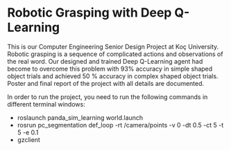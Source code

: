 # Robotic Grasping with Deep Q-Learning

This is our Computer Engineering Senior Design Project at Koç University. Robotic grasping is a sequence of complicated actions and observations of the real word. Our designed and trained Deep Q-Learning agent had become to overcome this problem with 93% accuracy in simple shaped object trials and achieved 50 % accuracy in complex shaped object trials. Poster and final report of the project with all details are documented.

In order to run the project, you need to run the following commands in different terminal windows:
- roslaunch panda_sim_learning world.launch
- rosrun pc_segmentation def_loop -rt /camera/points -v 0 -dt 0.5 -ct 5 -t 5 -e 0.1
- gzclient
